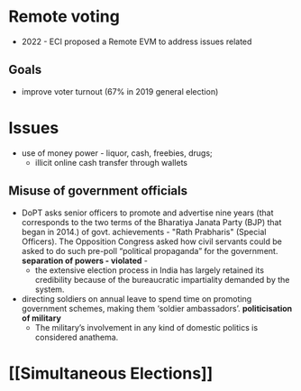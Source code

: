 # Remote voting
- 2022 - ECI proposed a Remote EVM to address issues related 
## Goals
- improve voter turnout (67% in 2019 general election)
# Issues
- use of money power - liquor, cash, freebies, drugs; 
	- illicit online cash transfer through wallets
## Misuse of government officials
- DoPT asks senior officers to promote and advertise nine years (that corresponds to the two terms of the Bharatiya Janata Party (BJP) that began in 2014.) of govt. achievements - "Rath Prabharis" (Special Officers). The Opposition Congress asked how civil servants could be asked to do such pre-­poll “political propaganda” for the government. **separation of powers - violated** -
	- the extensive election process in India has largely retained its credibility because of the bureaucratic impartiality demanded by the system.
- directing soldiers on annual leave to spend time on promoting government schemes, making them ‘soldier­ ambassadors’. **politicisation of military**
	- The military’s involvement in any kind of domestic politics is considered anathema.
# [[Simultaneous Elections]]